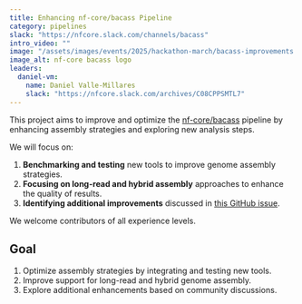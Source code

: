 ```yaml
---
title: Enhancing nf-core/bacass Pipeline
category: pipelines
slack: "https://nfcore.slack.com/channels/bacass"
intro_video: ""
image: "/assets/images/events/2025/hackathon-march/bacass-improvements.png"
image_alt: nf-core bacass logo
leaders:
  daniel-vm:
    name: Daniel Valle-Millares
    slack: "https://nfcore.slack.com/archives/C08CPPSMTL7"
---
```


This project aims to improve and optimize the [nf-core/bacass](https://nf-co.re/bacass/dev) pipeline by enhancing assembly strategies and exploring new analysis steps.

We will focus on:

1. **Benchmarking and testing** new tools to improve genome assembly strategies.
2. **Focusing on long-read and hybrid assembly** approaches to enhance the quality of results.
3. **Identifying additional improvements** discussed in [this GitHub issue](https://github.com/nf-core/bacass/issues/57).

We welcome contributors of all experience levels.

## Goal

1. Optimize assembly strategies by integrating and testing new tools.
2. Improve support for long-read and hybrid genome assembly.
3. Explore additional enhancements based on community discussions.
